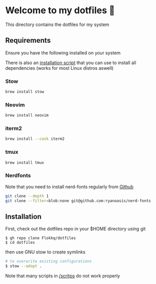 # Welcome to my dotfiles 👋

This directory contains the dotfiles for my system

## Requirements

Ensure you have the following installed on your system

There is also an [installation script](scripts/install.sh) that you can use to install all dependencies (works for most Linux distros aswell)

### Stow

```bash
brew install stow
```

### Neovim

```bash
brew install neovim
```

### iterm2

```bash
brew install --cask iterm2
```

### tmux

```bash
brew install tmux
```

### Nerdfonts

Note that you need to install nerd-fonts regularly from [Github](https://github.com/ryanoasis/nerd-fonts.git)

```bash
git clone --depth 1
git clone --filter=blob:none git@github.com:ryanoasis/nerd-fonts
```

## Installation

First, check out the dotfiles repo in your $HOME directory using git

```
$ gh repo clone Flokkq/dotfiles
$ cd dotfiles
```

then use GNU stow to create symlinks

```bash
# to overwrite existing configurations
$ stow --adopt .
```

Note that many scripts in [/scritps](scripts/) do not work properly
